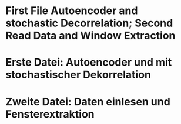 # First File Autoencoder and stochastic Decorrelation; Second Read Data and Window Extraction
# Erste Datei: Autoencoder und mit stochastischer Dekorrelation 
# Zweite Datei: Daten einlesen und Fensterextraktion 
